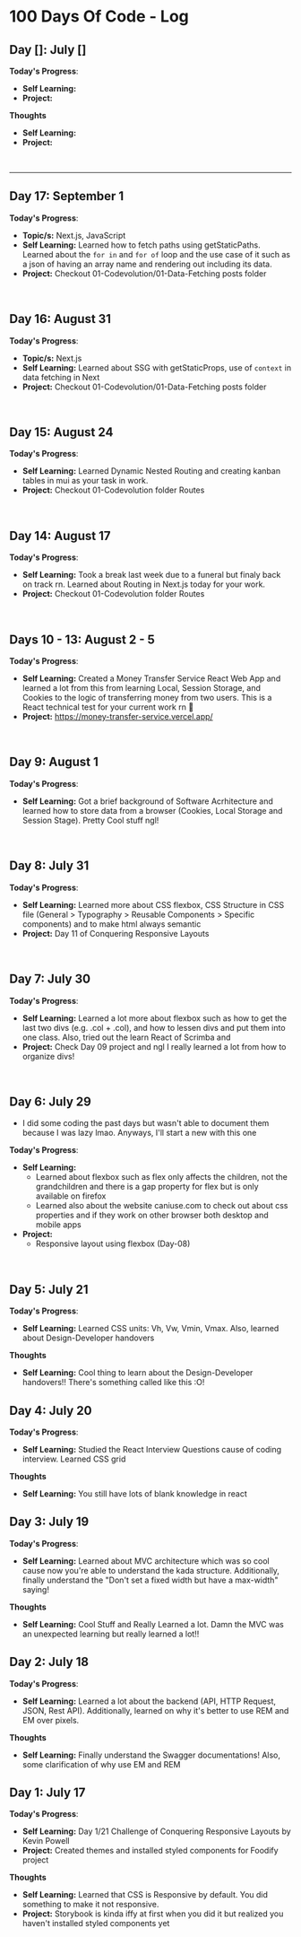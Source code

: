 # 100 Days Of Code - Log

## Day []: July []

**Today's Progress**: <br/>

- **Self Learning:**
- **Project:**

**Thoughts** <br/>

- **Self Learning:**
- **Project:**

 <br/>

 <hr>

  ## Day 17: September 1

**Today's Progress**: <br/>
- **Topic/s:** Next.js, JavaScript
- **Self Learning:** Learned how to fetch paths using getStaticPaths. Learned about the `for in` and `for of` loop and the use case of it such as a json of having an array name and rendering out including its data. 
- **Project:** Checkout 01-Codevolution/01-Data-Fetching posts folder


 <br/>

  ## Day 16: August 31

**Today's Progress**: <br/>
- **Topic/s:** Next.js
- **Self Learning:** Learned about SSG with getStaticProps, use of `context` in data fetching in Next
- **Project:** Checkout 01-Codevolution/01-Data-Fetching posts folder


 <br/>

 ## Day 15: August 24

**Today's Progress**: <br/>

- **Self Learning:** Learned Dynamic Nested Routing and creating kanban tables in mui as your task in work.
- **Project:** Checkout 01-Codevolution folder Routes 


 <br/>

 ## Day 14: August 17

**Today's Progress**: <br/>

- **Self Learning:** Took a break last week due to a funeral but finaly back on track rn. Learned about Routing in Next.js today for your work.
- **Project:** Checkout 01-Codevolution folder Routes 


 <br/>

 ## Days 10 - 13: August 2 - 5

**Today's Progress**: <br/>

- **Self Learning:** Created a Money Transfer Service React Web App and learned a lot from this from learning Local, Session Storage, and Cookies to the logic of transferring money from two users. This is a React technical test for your current work rn 🥳
- **Project:** https://money-transfer-service.vercel.app/


 <br/>


## Day 9: August 1

**Today's Progress**: <br/>

- **Self Learning:** Got a brief background of Software Acrhitecture and learned how to store data from a browser (Cookies, Local Storage and Session Stage). Pretty Cool stuff ngl!

 <br/>

## Day 8: July 31

**Today's Progress**: <br/>

- **Self Learning:** Learned more about CSS flexbox, CSS Structure in CSS file (General > Typography > Reusable Components > Specific components) and to make html always semantic
- **Project:** Day 11 of Conquering Responsive Layouts

 <br/>

## Day 7: July 30

**Today's Progress**: <br/>

- **Self Learning:** Learned a lot more about flexbox such as how to get the last two divs (e.g. .col + .col), and how to lessen divs and put them into one class. Also, tried out the learn React of Scrimba and
- **Project:** Check Day 09 project and ngl I really learned a lot from how to organize divs!

 <br/>

## Day 6: July 29

- I did some coding the past days but wasn't able to document them because I was lazy lmao. Anyways, I'll start a new with this one

**Today's Progress**: <br/>

- **Self Learning:**
  - Learned about flexbox such as flex only affects the children, not the grandchildren and there is a gap property for flex but is only available on firefox
  - Learned also about the website caniuse.com to check out about css properties and if they work on other browser both desktop and mobile apps
- **Project:**
  - Responsive layout using flexbox (Day-08)

 <br/>

## Day 5: July 21

**Today's Progress**: <br/>

- **Self Learning:** Learned CSS units: Vh, Vw, Vmin, Vmax. Also, learned about Design-Developer handovers

**Thoughts** <br/>

- **Self Learning:** Cool thing to learn about the Design-Developer handovers!! There's something called like this :O!
  <br/>

## Day 4: July 20

**Today's Progress**: <br/>

- **Self Learning:** Studied the React Interview Questions cause of coding interview. Learned CSS grid

**Thoughts** <br/>

- **Self Learning:** You still have lots of blank knowledge in react
  <br/>

## Day 3: July 19

**Today's Progress**: <br/>

- **Self Learning:** Learned about MVC architecture which was so cool cause now you're able to understand the kada structure. Additionally, finally understand the "Don't set a fixed width but have a max-width" saying!

**Thoughts** <br/>

- **Self Learning:** Cool Stuff and Really Learned a lot. Damn the MVC was an unexpected learning but really learned a lot!!
  <br/>

## Day 2: July 18

**Today's Progress**: <br/>

- **Self Learning:** Learned a lot about the backend (API, HTTP Request, JSON, Rest API). Additionally, learned on why it's better to use REM and EM over pixels.

**Thoughts** <br/>

- **Self Learning:** Finally understand the Swagger documentations! Also, some clarification of why use EM and REM
  <br/>

## Day 1: July 17

**Today's Progress**: <br/>

- **Self Learning:** Day 1/21 Challenge of Conquering Responsive Layouts by Kevin Powell
- **Project:** Created themes and installed styled components for Foodify project

**Thoughts** <br/>

- **Self Learning:** Learned that CSS is Responsive by default. You did something to make it not responsive.
- **Project:** Storybook is kinda iffy at first when you did it but realized you haven't installed styled components yet

